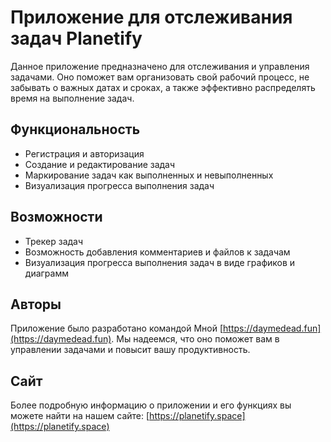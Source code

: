 # Приложение для отслеживания задач Planetify

Данное приложение предназначено для отслеживания и управления задачами. Оно поможет вам организовать свой рабочий процесс, не забывать о важных датах и сроках, а также эффективно распределять время на выполнение задач.

## Функциональность

* Регистрация и авторизация
* Создание и редактирование задач
* Маркирование задач как выполненных и невыполненных
* Визуализация прогресса выполнения задач

## Возможности

* Трекер задач
* Возможность добавления комментариев и файлов к задачам
* Визуализация прогресса выполнения задач в виде графиков и диаграмм

## Авторы

Приложение было разработано командой Мной [https://daymedead.fun](https://daymedead.fun). Мы надеемся, что оно поможет вам в управлении задачами и повысит вашу продуктивность.

## Сайт

Более подробную информацию о приложении и его функциях вы можете найти на нашем сайте: [https://planetify.space](https://planetify.space)



